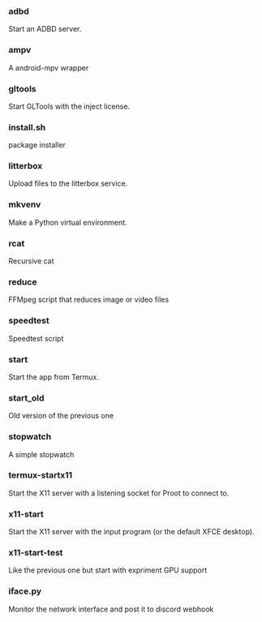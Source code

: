 ### adbd
Start an ADBD server.

### ampv
A android-mpv wrapper

### gltools
Start GLTools with the inject license.

### install.sh
package installer

### litterbox
Upload files to the litterbox service.

### mkvenv
Make a Python virtual environment.

### rcat
Recursive cat

### reduce
FFMpeg script that reduces image or video files

### speedtest
Speedtest script

### start
Start the app from Termux.

### start_old
Old version of the previous one

### stopwatch
A simple stopwatch

### termux-startx11
Start the X11 server with a listening socket for Proot to connect to.

### x11-start
Start the X11 server with the input program (or the default XFCE desktop).

### x11-start-test
Like the previous one but start with expriment GPU support

### iface.py
Monitor the network interface and post it to discord webhook